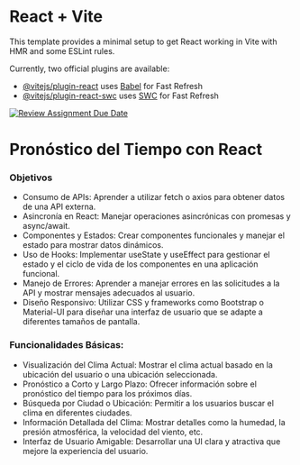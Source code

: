 # React + Vite

This template provides a minimal setup to get React working in Vite with HMR and some ESLint rules.

Currently, two official plugins are available:

- [@vitejs/plugin-react](https://github.com/vitejs/vite-plugin-react/blob/main/packages/plugin-react/README.md) uses [Babel](https://babeljs.io/) for Fast Refresh
- [@vitejs/plugin-react-swc](https://github.com/vitejs/vite-plugin-react-swc) uses [SWC](https://swc.rs/) for Fast Refresh


[![Review Assignment Due Date](https://classroom.github.com/assets/deadline-readme-button-24ddc0f5d75046c5622901739e7c5dd533143b0c8e959d652212380cedb1ea36.svg)](https://classroom.github.com/a/togI5cUK)
# Pronóstico del Tiempo con React

### Objetivos

- Consumo de APIs: Aprender a utilizar fetch o axios para obtener datos de una API externa.
- Asincronía en React: Manejar operaciones asincrónicas con promesas y async/await.
- Componentes y Estados: Crear componentes funcionales y manejar el estado para mostrar datos dinámicos.
- Uso de Hooks: Implementar useState y useEffect para gestionar el estado y el ciclo de vida de los componentes en una aplicación funcional.
- Manejo de Errores: Aprender a manejar errores en las solicitudes a la API y mostrar mensajes adecuados al usuario.
- Diseño Responsivo: Utilizar CSS y frameworks como Bootstrap o Material-UI para diseñar una interfaz de usuario que se adapte a diferentes tamaños de pantalla.

### Funcionalidades Básicas:

- Visualización del Clima Actual: Mostrar el clima actual basado en la ubicación del usuario o una ubicación seleccionada.
- Pronóstico a Corto y Largo Plazo: Ofrecer información sobre el pronóstico del tiempo para los próximos días.
- Búsqueda por Ciudad o Ubicación: Permitir a los usuarios buscar el clima en diferentes ciudades.
- Información Detallada del Clima: Mostrar detalles como la humedad, la presión atmosférica, la velocidad del viento, etc.
- Interfaz de Usuario Amigable: Desarrollar una UI clara y atractiva que mejore la experiencia del usuario.
